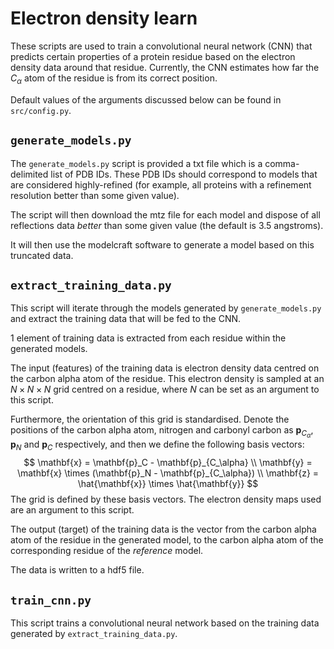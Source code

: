 # Electron density learn
These scripts are used to train a convolutional neural network (CNN) that predicts certain properties of a protein residue based on the electron density data around that residue.
Currently, the CNN estimates how far the $C_\alpha$ atom of the residue is from its correct position.

Default values of the arguments discussed below can be found in `src/config.py`.

## `generate_models.py`
The `generate_models.py` script is provided a txt file which is a comma-delimited list of PDB IDs.
These PDB IDs should correspond to models that are considered highly-refined (for example, all proteins with a refinement resolution better than some given value).

The script will then download the mtz file for each model and dispose of all reflections data _better_ than some given value (the default is 3.5 angstroms).

It will then use the modelcraft software to generate a model based on this truncated data.

## `extract_training_data.py`
This script will iterate through the models generated by `generate_models.py` and extract the training data that will be fed to the CNN.

1 element of training data is extracted from each residue within the generated models. 

The input (features) of the training data is electron density data centred on the carbon alpha atom of the residue. This electron density is sampled at an $N\times N\times N$ grid centred on a residue, where $N$ can be set as an argument to this script. 

Furthermore, the orientation of this grid is standardised. Denote the positions of the carbon alpha atom, nitrogen and carbonyl carbon as $\textbf{p}_C_\alpha$, $\mathbf{p}_N$ and $\mathbf{p}_C$ respectively, and then we define the following basis vectors:
$$
\mathbf{x} = \mathbf{p}_C - \mathbf{p}_{C_\alpha} \\
\mathbf{y} = \mathbf{x} \times (\mathbf{p}_N - \mathbf{p}_{C_\alpha}) \\
\mathbf{z} = \hat{\mathbf{x}} \times \hat{\mathbf{y}}
$$
The grid is defined by these basis vectors. The electron density maps used are an argument to this script.

The output (target) of the training data is the vector from the carbon alpha atom of the residue in the generated model, to the carbon alpha atom of the corresponding residue of the _reference_ model.

The data is written to a hdf5 file.

## `train_cnn.py`
This script trains a convolutional neural network based on the training data generated by `extract_training_data.py`.

